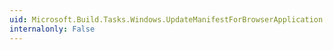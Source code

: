```yaml
---
uid: Microsoft.Build.Tasks.Windows.UpdateManifestForBrowserApplication.HostInBrowser
internalonly: False
---
```


